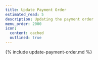 ```yaml
---
title: Update Payment Order
estimated_read: 5
description: Updating the payment order
menu_order: 2000
icon:
  content: cached
  outlined: true
---
```


{% include update-payment-order.md %}
